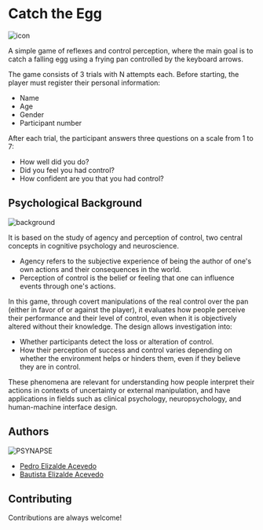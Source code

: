 
# Catch the Egg
![icon](https://raw.githubusercontent.com/PedroElizalde01/egg-pan/refs/heads/main/Assets/Sprites/pan%26egg_icon.jpg)

A simple game of reflexes and control perception, where the main goal is to catch a falling egg using a frying pan controlled by the keyboard arrows.

The game consists of 3 trials with N attempts each. Before starting, the player must register their personal information:
- Name
- Age
- Gender
- Participant number

After each trial, the participant answers three questions on a scale from 1 to 7:
- How well did you do?
- Did you feel you had control?
- How confident are you that you had control?

## Psychological Background
![background](https://raw.githubusercontent.com/PedroElizalde01/egg-pan/refs/heads/main/Assets/Sprites/background.png)

It is based on the study of agency and perception of control, two central concepts in cognitive psychology and neuroscience.
- Agency refers to the subjective experience of being the author of one's own actions and their consequences in the world.
- Perception of control is the belief or feeling that one can influence events through one's actions.

In this game, through covert manipulations of the real control over the pan (either in favor of or against the player), it evaluates how people perceive their performance and their level of control, even when it is objectively altered without their knowledge. The design allows investigation into:
- Whether participants detect the loss or alteration of control.
- How their perception of success and control varies depending on whether the environment helps or hinders them, even if they believe they are in control.

These phenomena are relevant for understanding how people interpret their actions in contexts of uncertainty or external manipulation, and have applications in fields such as clinical psychology, neuropsychology, and human-machine interface design.

## Authors
![PSYNAPSE](https://raw.githubusercontent.com/PedroElizalde01/egg-pan/f34f0858290d7974b04bd1113e6ed657a43e89a1/Assets/Sprites/PSYNAPSE.png)
- [Pedro Elizalde Acevedo](https://www.github.com/PedroElizalde01)
- [Bautista Elizalde Acevedo](https://www.linkedin.com/in/bautista-elizalde-acevedo-a44349151/)

## Contributing

Contributions are always welcome!
